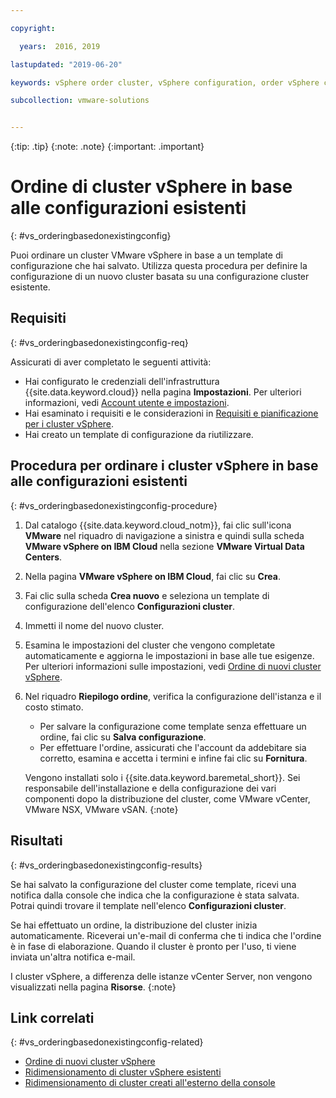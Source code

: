 ```yaml
---

copyright:

  years:  2016, 2019

lastupdated: "2019-06-20"

keywords: vSphere order cluster, vSphere configuration, order vSphere cluster

subcollection: vmware-solutions


---
```


{:tip: .tip}
{:note: .note}
{:important: .important}

# Ordine di cluster vSphere in base alle configurazioni esistenti
{: #vs_orderingbasedonexistingconfig}

Puoi ordinare un cluster VMware vSphere in base a un template di configurazione che hai salvato. Utilizza questa procedura per definire la configurazione di un nuovo cluster basata su una configurazione cluster esistente.

## Requisiti
{: #vs_orderingbasedonexistingconfig-req}

Assicurati di aver completato le seguenti attività:
*  Hai configurato le credenziali dell'infrastruttura {{site.data.keyword.cloud}} nella pagina **Impostazioni**. Per ulteriori informazioni, vedi [Account utente e impostazioni](/docs/services/vmwaresolutions/vmonic?topic=vmware-solutions-useraccount).
*  Hai esaminato i requisiti e le considerazioni in [Requisiti e pianificazione per i cluster vSphere](/docs/services/vmwaresolutions/vsphere?topic=vmware-solutions-vs_planning).
*  Hai creato un template di configurazione da riutilizzare.

## Procedura per ordinare i cluster vSphere in base alle configurazioni esistenti
{: #vs_orderingbasedonexistingconfig-procedure}

1. Dal catalogo {{site.data.keyword.cloud_notm}}, fai clic sull'icona **VMware** nel riquadro di navigazione a sinistra e quindi sulla scheda **VMware vSphere on IBM Cloud** nella sezione **VMware Virtual Data Centers**.
2. Nella pagina **VMware vSphere on IBM Cloud**, fai clic su **Crea**.  
3. Fai clic sulla scheda **Crea nuovo** e seleziona un template di configurazione dell'elenco **Configurazioni cluster**.
4. Immetti il nome del nuovo cluster.
5. Esamina le impostazioni del cluster che vengono completate automaticamente e aggiorna le impostazioni in base alle tue esigenze. Per ulteriori informazioni sulle impostazioni, vedi [Ordine di nuovi cluster vSphere](/docs/services/vmwaresolutions/vsphere?topic=vmware-solutions-vs_orderinginstances).
6. Nel riquadro **Riepilogo ordine**, verifica la configurazione dell'istanza e il costo stimato.
   * Per salvare la configurazione come template senza effettuare un ordine, fai clic su **Salva configurazione**.
   * Per effettuare l'ordine, assicurati che l'account da addebitare sia corretto, esamina e accetta i termini e infine fai clic su **Fornitura**.

   Vengono installati solo i {{site.data.keyword.baremetal_short}}. Sei responsabile dell'installazione e della configurazione dei vari componenti dopo la distribuzione del cluster, come VMware vCenter, VMware NSX, VMware vSAN.
   {:note}

## Risultati
{: #vs_orderingbasedonexistingconfig-results}

Se hai salvato la configurazione del cluster come template, ricevi una notifica dalla console che indica che la configurazione è stata salvata. Potrai quindi trovare il template nell'elenco **Configurazioni cluster**.

Se hai effettuato un ordine, la distribuzione del cluster inizia automaticamente. Riceverai un'e-mail di conferma che ti indica che l'ordine è in fase di elaborazione. Quando il cluster è pronto per l'uso, ti viene inviata un'altra notifica e-mail.

I cluster vSphere, a differenza delle istanze vCenter Server, non vengono visualizzati nella pagina **Risorse**.
{:note}

## Link correlati
{: #vs_orderingbasedonexistingconfig-related}

* [Ordine di nuovi cluster vSphere](/docs/services/vmwaresolutions/vsphere?topic=vmware-solutions-vs_orderinginstances)
* [Ridimensionamento di cluster vSphere esistenti](/docs/services/vmwaresolutions/vsphere?topic=vmware-solutions-vs_scalingexistingclusters)
* [Ridimensionamento di cluster creati all'esterno della console](/docs/services/vmwaresolutions/vsphere?topic=vmware-solutions-vs_orderingforclustersoutside)
